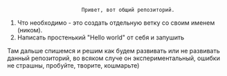                             Привет, вот общий репозиторий.

1. Что необходимо - это создать отдельную ветку со своим именем (ником).
2. Написать простенький "Hello world" от себя и запушить

Там дальше спишемся и решим как будем развивать
или не развивать данный репозиторий, во всяком
случе он экспериментальный, ошибки не страшны, пробуйте, творите, кошмарьте)